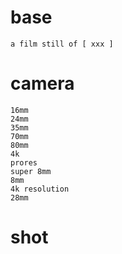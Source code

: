 # base

	a film still of [ xxx ]

# camera

	16mm
	24mm
	35mm
	70mm
	80mm
	4k
	prores
	super 8mm
	8mm
	4k resolution
	28mm

# shot
